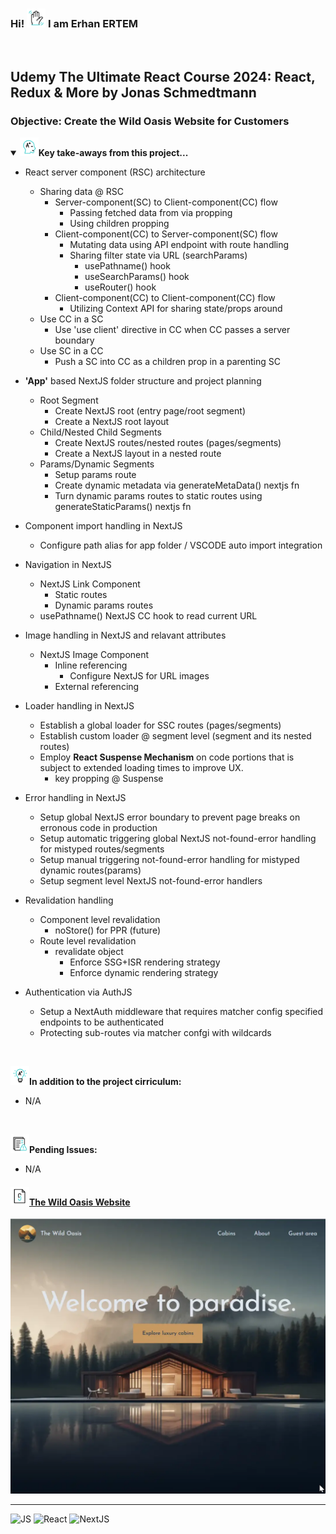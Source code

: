 ### Hi! <img src="https://raw.githubusercontent.com/erhanertem/erhanertem/main/icons/wave.gif" width="30px"/> **I am Erhan ERTEM**

&emsp;

## Udemy The Ultimate React Course 2024: React, Redux & More by Jonas Schmedtmann

### **Objective:** Create the Wild Oasis Website for Customers

<details open>

<summary><img src="https://raw.githubusercontent.com/erhanertem/erhanertem/main/icons/education.gif" width="30px"/><strong>Key take-aways from this project...</strong></summary>

- React server component (RSC) architecture

  - Sharing data @ RSC
    - Server-component(SC) to Client-component(CC) flow
      - Passing fetched data from via propping
      - Using children propping
    - Client-component(CC) to Server-component(SC) flow
      - Mutating data using API endpoint with route handling
      - Sharing filter state via URL (searchParams)
        - usePathname() hook
        - useSearchParams() hook
        - useRouter() hook
    - Client-component(CC) to Client-component(CC) flow
      - Utilizing Context API for sharing state/props around
  - Use CC in a SC
    - Use 'use client' directive in CC when CC passes a server boundary
  - Use SC in a CC
    - Push a SC into CC as a children prop in a parenting SC

- <strong>'App'</strong> based NextJS folder structure and project planning

  - Root Segment
    - Create NextJS root (entry page/root segment)
    - Create a NextJS root layout
  - Child/Nested Child Segments
    - Create NextJS routes/nested routes (pages/segments)
    - Create a NextJS layout in a nested route
  - Params/Dynamic Segments
    - Setup params route
    - Create dynamic metadata via generateMetaData() nextjs fn
    - Turn dynamic params routes to static routes using generateStaticParams() nextjs fn

- Component import handling in NextJS

  - Configure path alias for app folder / VSCODE auto import integration

- Navigation in NextJS

  - NextJS Link Component
    - Static routes
    - Dynamic params routes
  - usePathname() NextJS CC hook to read current URL

- Image handling in NextJS and relavant attributes

  - NextJS Image Component
    - Inline referencing
      - Configure NextJS for URL images
    - External referencing

- Loader handling in NextJS

  - Establish a global loader for SSC routes (pages/segments)
  - Establish custom loader @ segment level (segment and its nested routes)
  - Employ <strong>React Suspense Mechanism</strong> on code portions that is subject to extended loading times to improve UX.
    - key propping @ Suspense

- Error handling in NextJS

  - Setup global NextJS error boundary to prevent page breaks on erronous code in production
  - Setup automatic triggering global NextJS not-found-error handling for mistyped routes/segments
  - Setup manual triggering not-found-error handling for mistyped dynamic routes(params)
  - Setup segment level NextJS not-found-error handlers

- Revalidation handling

  - Component level revalidation
    - noStore() for PPR (future)
  - Route level revalidation
    - revalidate object
      - Enforce SSG+ISR rendering strategy
      - Enforce dynamic rendering strategy

- Authentication via AuthJS

  - Setup a NextAuth middleware that requires matcher config specified endpoints to be authenticated
  - Protecting sub-routes via matcher confgi with wildcards

  </details>

&emsp;

<img src="https://raw.githubusercontent.com/erhanertem/erhanertem/main/icons/learning.gif" width="30px"/><strong>In addition to the project cirriculum:</strong>

- N/A

  &emsp;

<img src="https://raw.githubusercontent.com/erhanertem/erhanertem/main/icons/report.gif" width="30px"/><strong>Pending Issues:</strong>

- N/A

#### <img src="https://raw.githubusercontent.com/erhanertem/erhanertem/main/icons/file.gif" width="30px"/>[The Wild Oasis Website](https://website-wild-oasis-erhan-ertem.netlify.app)

<img src="./screenshot.webp" width="600px"/>

---

![JS](https://img.shields.io/badge/JavaScript-323330?style=square&logo=javascript&logoColor=F7DF1E)
![React](https://img.shields.io/badge/React-20232A?style=square&logo=react&logoColor=61DAF)
![NextJS](https://img.shields.io/badge/Next%20js-000000?style=square&logo=nextdotjs&logoColor=white)
